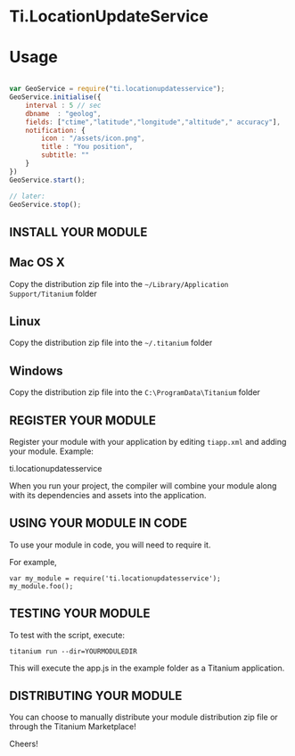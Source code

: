 # Ti.LocationUpdateService


# Usage

```javascript

var GeoService = require("ti.locationupdatesservice");
GeoService.initialise({
	interval : 5 // sec
	dbname  : "geolog", 
	fields: ["ctime","latitude","longitude","altitude"," accuracy"],
	notification: {
		icon : "/assets/icon.png",
		title : "You position",
		subtitle: ""
	}
})
GeoService.start();

// later:
GeoService.stop();

```


INSTALL YOUR MODULE
-------------------

Mac OS X
--------
Copy the distribution zip file into the `~/Library/Application Support/Titanium` folder

Linux
-----
Copy the distribution zip file into the `~/.titanium` folder

Windows
-------
Copy the distribution zip file into the `C:\ProgramData\Titanium` folder


REGISTER YOUR MODULE
--------------------

Register your module with your application by editing `tiapp.xml` and adding your module.
Example:

<modules>
	<module version="0.1">ti.locationupdatesservice</module>
</modules>

When you run your project, the compiler will combine your module along with its dependencies
and assets into the application.


USING YOUR MODULE IN CODE
-------------------------

To use your module in code, you will need to require it.

For example,

	var my_module = require('ti.locationupdatesservice');
	my_module.foo();


TESTING YOUR MODULE
-------------------

To test with the script, execute:

	titanium run --dir=YOURMODULEDIR

This will execute the app.js in the example folder as a Titanium application.


DISTRIBUTING YOUR MODULE
-------------------------

You can choose to manually distribute your module distribution zip file or through the Titanium Marketplace!


Cheers!
